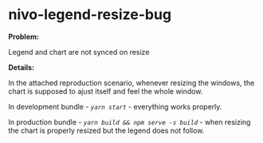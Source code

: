 # nivo-legend-resize-bug

**Problem:**

Legend and chart are not synced on resize

**Details:**

In the attached reproduction scenario, whenever resizing the windows, the chart is supposed to ajust itself and feel the whole window.

In development bundle - _`yarn start`_ - everything works properly.

In production bundle - _`yarn build && npm serve -s build`_ - when resizing the chart is properly resized but the legend does not follow.
